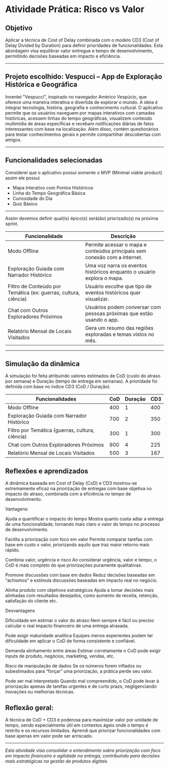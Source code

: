 # Atividade Prática: Risco vs Valor

## Objetivo  

Aplicar a técnica de Cost of Delay combinada com o modelo CD3 (Cost of Delay Divided by Duration) para definir prioridades de funcionalidades. Esta abordagem visa equilibrar valor entregue e tempo de desenvolvimento, permitindo decisões baseadas em impacto e eficiência.

---

## Projeto escolhido: Vespucci – App de Exploração Histórica e Geográfica

 Inventei "Vespucci", inspirado no navegador Américo Vespúcio, que oferece uma maneira interativa e divertida de explorar o mundo. A ideia é integrar tecnologia, história, geografia e conhecimento cultural. O aplicativo permite que os usuários naveguem por mapas interativos com camadas históricas, acessem linhas do tempo geográficas, visualizem conteúdo multimídia de áreas específicas e recebam notificações diárias de fatos interessantes com base na localização. Além disso, contém questionários para testar conhecimentos gerais e permite compartilhar descobertas com amigos.

---

## Funcionalidades selecionadas

Considerei que o aplicativo possui somente o MVP (Minimal viable product) assim ele possui 
* Mapa Interativo com Pontos Históricos
* Linha do Tempo Geográfica Básica
* Curiosidade do Dia
* Quiz Básico

---
Assim devemos definir qual(is) épico(s) será(ão) priorizado(s) na próxima sprint.

|Funcionalidade|Descrição|
-|-|
| Modo Offline	                                                | Permite acessar o mapa e conteúdos principais sem conexão com a internet.|
| Exploração Guiada com Narrador Histórico                      |Uma voz narra os eventos históricos enquanto o usuário explora o mapa.	|
|Filtro de Conteúdo por Temática (ex: guerras, cultura, ciência)|Usuário escolhe que tipo de eventos históricos quer visualizar.|
| Chat com Outros Exploradores Próximos	        |Usuários podem conversar com pessoas próximas que estão usando o app.	|
| Relatório Mensal de Locais Visitados		        |Gera um resumo das regiões exploradas e temas vistos no mês.|


---
## Simulação da dinâmica  

A simulação foi feita atribuindo valores estimados de CoD (custo do atraso por semana) e Duração (tempo de entrega em semanas). A prioridade foi definida com base no índice CD3 (CoD / Duração).

| Funcionalidades                                            | CoD | Duração  | CD3     |
|---|---|---|---|
|Modo Offline|400	|1|400
|Exploração Guiada com Narrador Histórico|700|2|350
|Filtro por Temática (guerras, cultura, ciência) |300|1|300
| Chat com Outros Exploradores Próximos  |900|4|225
| Relatório Mensal de Locais Visitados  |500|3|167


## Reflexões e aprendizados  
A dinâmica baseada em Cost of Delay (CoD) e CD3 mostrou-se extremamente eficaz na priorização de entregas com base objetiva no impacto do atraso, combinada com a eficiência no tempo de desenvolvimento.

Vantagens:

Ajuda a quantificar o impacto do tempo
Mostra quanto custa adiar a entrega de uma funcionalidade, tornando mais claro o valor do tempo no processo de desenvolvimento.

Facilita a priorização com foco em valor
Permite comparar tarefas com base em custo x valor, priorizando aquilo que traz maior retorno mais rápido.

Combina valor, urgência e risco
Ao considerar urgência, valor e tempo, o CoD é mais completo do que priorizações puramente qualitativas.

Promove discussões com base em dados
Reduz decisões baseadas em “achismos” e estimula discussões baseadas em impacto real no negócio.

Alinha produto com objetivos estratégicos
Ajuda a tomar decisões mais alinhadas com resultados desejados, como aumento de receita, retenção, satisfação do cliente etc.

Desvantagens

Dificuldade em estimar o valor do atraso
Nem sempre é fácil ou preciso calcular o real impacto financeiro de uma entrega atrasada.

Pode exigir maturidade analítica
Equipes menos experientes podem ter dificuldade em aplicar o CoD de forma consistente e confiável.

Demanda alinhamento entre áreas
Estimar corretamente o CoD pode exigir inputs de produto, negócios, marketing, vendas, etc.

Risco de manipulação de dados
Se os números forem inflados ou subestimados para “forçar” uma priorização, a prática perde seu valor.

Pode ser mal interpretado
Quando mal compreendido, o CoD pode levar à priorização apenas de tarefas urgentes e de curto prazo, negligenciando inovações ou melhorias técnicas.

Reflexão geral:
---

A técnica de CoD + CD3 é poderosa para maximizar valor por unidade de tempo, sendo especialmente útil em contextos ágeis onde o tempo é restrito e os recursos limitados. Aprendi que priorizar funcionalidades com base apenas em valor pode ser arriscado.

---

*Esta atividade visa consolidar o entendimento sobre priorização com foco em impacto financeiro e agilidade na entrega, contribuindo para decisões mais estratégicas na gestão de produtos digitais.*
